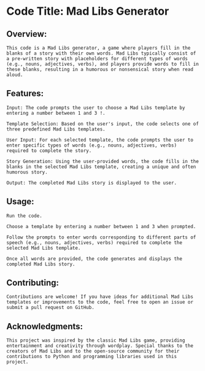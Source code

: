 # Code Title: Mad Libs Generator

## Overview:
    This code is a Mad Libs generator, a game where players fill in the blanks of a story with their own words. Mad Libs typically consist of a pre-written story with placeholders for different types of words (e.g., nouns, adjectives, verbs), and players provide words to fill in these blanks, resulting in a humorous or nonsensical story when read aloud.

## Features:
    Input: The code prompts the user to choose a Mad Libs template by entering a number between 1 and 3 !.

    Template Selection: Based on the user's input, the code selects one of three predefined Mad Libs templates.

    User Input: For each selected template, the code prompts the user to enter specific types of words (e.g., nouns, adjectives, verbs) required to complete the story.

    Story Generation: Using the user-provided words, the code fills in the blanks in the selected Mad Libs template, creating a unique and often humorous story.

    Output: The completed Mad Libs story is displayed to the user.

## Usage:
    Run the code.

    Choose a template by entering a number between 1 and 3 when prompted.

    Follow the prompts to enter words corresponding to different parts of speech (e.g., nouns, adjectives, verbs) required to complete the selected Mad Libs template.

    Once all words are provided, the code generates and displays the completed Mad Libs story.

## Contributing:
    Contributions are welcome! If you have ideas for additional Mad Libs templates or improvements to the code, feel free to open an issue or submit a pull request on GitHub.
    
## Acknowledgments:
    This project was inspired by the classic Mad Libs game, providing entertainment and creativity through wordplay. Special thanks to the creators of Mad Libs and to the open-source community for their contributions to Python and programming libraries used in this project.